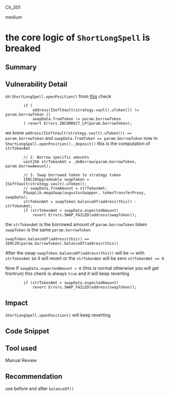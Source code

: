 Ch_301

medium

# the core logic of `ShortLongSpell` is breaked

## Summary

## Vulnerability Detail
on `ShortLongSpell.openPosition()`
from [this](https://github.com/sherlock-audit/2023-04-blueberry/blob/main/blueberry-core/contracts/spell/ShortLongSpell.sol#L120-L123) check 
```solidity
        if (
            address(ISoftVault(strategy.vault).uToken()) != param.borrowToken ||
            swapData.fromToken != param.borrowToken
        ) revert Errors.INCORRECT_LP(param.borrowToken);
```
we know `address(ISoftVault(strategy.vault).uToken()) == param.borrowToken` and `swapData.fromToken == param.borrowToken` 
now in `ShortLongSpell.openPosition()._deposit()` this is the computation of `strTokenAmt`
```solidity
        // 2. Borrow specific amounts
        uint256 strTokenAmt = _doBorrow(param.borrowToken, param.borrowAmount);

        // 3. Swap borrowed token to strategy token
        IERC20Upgradeable swapToken = ISoftVault(strategy.vault).uToken();
        // swapData.fromAmount = strTokenAmt;
        PSwapLib.megaSwap(augustusSwapper, tokenTransferProxy, swapData);
        strTokenAmt = swapToken.balanceOf(address(this)) - strTokenAmt;
        if (strTokenAmt < swapData.expectedAmount)
            revert Errors.SWAP_FAILED(address(swapToken));

```  
the `strTokenAmt` is the borrowed amount of `param.borrowToken` token
`swapToken` is the same `param.borrowToken`

```solidity
swapToken.balanceOf(address(this)) == IERC20(param.borrowToken).balanceOf(address(this)) 
```
After the swap `swapToken.balanceOf(address(this))` will be `<=` with `strTokenAmt`
 so it will revert or the `strTokenAmt` will be zero `strTokenAmt == 0`

Now If `swapData.expectedAmount > 0` (this is normal otherwise you will get frontrun) this check is always `true` and it will keep reverting

```solidity
        if (strTokenAmt < swapData.expectedAmount)
            revert Errors.SWAP_FAILED(address(swapToken));
```

## Impact
`ShortLongSpell.openPosition()` will keep reverting

## Code Snippet

## Tool used

Manual Review

## Recommendation
use before and after `balanceOf()`